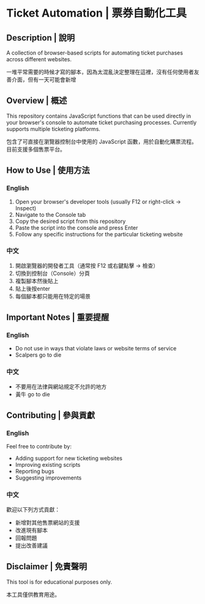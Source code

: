 # Ticket Automation | 票券自動化工具

## Description | 說明
A collection of browser-based scripts for automating ticket purchases across different websites.

一堆平常需要的時候才寫的腳本，因為太混亂決定整理在這裡，沒有任何使用者友善介面，但有一天可能會新增

## Overview | 概述
This repository contains JavaScript functions that can be used directly in your browser's console to automate ticket purchasing processes. Currently supports multiple ticketing platforms.

包含了可直接在瀏覽器控制台中使用的 JavaScript 函數，用於自動化購票流程。目前支援多個售票平台。

## How to Use | 使用方法

### English
1. Open your browser's developer tools (usually F12 or right-click -> Inspect)
2. Navigate to the Console tab
3. Copy the desired script from this repository
4. Paste the script into the console and press Enter
5. Follow any specific instructions for the particular ticketing website

### 中文
1. 開啟瀏覽器的開發者工具（通常按 F12 或右鍵點擊 -> 檢查）
2. 切換到控制台（Console）分頁
3. 複製腳本然後貼上
4. 貼上後按enter
5. 每個腳本都只能用在特定的場景

## Important Notes | 重要提醒

### English
- Do not use in ways that violate laws or website terms of service
- Scalpers go to die

### 中文
- 不要用在法律與網站規定不允許的地方
- 黃牛 go to die

## Contributing | 參與貢獻

### English
Feel free to contribute by:
- Adding support for new ticketing websites
- Improving existing scripts
- Reporting bugs
- Suggesting improvements

### 中文
歡迎以下列方式貢獻：
- 新增對其他售票網站的支援
- 改進現有腳本
- 回報問題
- 提出改善建議

## Disclaimer | 免責聲明

This tool is for educational purposes only.

本工具僅供教育用途。



